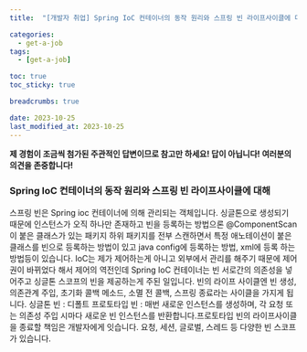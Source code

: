 ```yaml
---
title:  "[개발자 취업] Spring IoC 컨테이너의 동작 원리와 스프링 빈 라이프사이클에 대해"

categories:
  - get-a-job
tags:
  - [get-a-job]

toc: true
toc_sticky: true

breadcrumbs: true

date: 2023-10-25
last_modified_at: 2023-10-25
---
```


**제 경험이 조금씩 첨가된 주관적인 답변이므로 참고만 하세요! 답이 아닙니다! 여러분의 의견을 존중합니다!**

### Spring IoC 컨테이너의 동작 원리와 스프링 빈 라이프사이클에 대해

스프링 빈은 Spring ioc 컨테이너에 의해 관리되는 객체입니다. 싱글톤으로 생성되기 때문에 인스턴스가 오직 하나만 존재하고
빈을 등록하는 방법으론 @ComponentScan이 붙은 클래스가 있는 패키지 하위 패키지를 전부 스캔하면서 특정 애노테이션이 붙은 클래스를 빈으로 등록하는 방법이 있고
java config에 등록하는 방법, xml에 등록 하는 방법등이 있습니다.
IoC는 제가 제어하는게 아니고 외부에서 관리를 해주기 때문에 제어권이 바뀌었다 해서 제어의 역전인데
Spring IoC 컨테이너는 빈 서로간의 의존성을 넣어주고 싱글톤 스코프의 빈을 제공하는게 주된 일입니다.
빈의 라이프 사이클엔 빈 생성, 의존관계 주입, 초기화 콜백 메소드, 소멸 전 콜백, 스프링 종료라는 사이클을 가지게 됩니다.
싱글톤 빈 : 디폴트
프로토타입 빈 : 매번 새로운 인스턴스를 생성하며, 각 요청 또는 의존성 주입 시마다 새로운 빈 인스턴스를 반환합니다.프로토타입 빈의 라이프사이클을 종료할 책임은 개발자에게 잇습니다.
요청, 세션, 글로벌, 스레드 등 다양한 빈 스코프가 있습니다.
